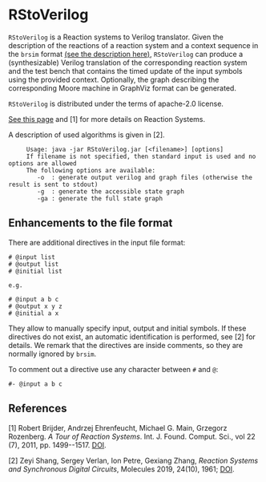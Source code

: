 # RStoVerilog
`RStoVerilog` is a Reaction systems to Verilog translator.  Given the
description of the reactions of a reaction system and a context sequence
in the `brsim` format [(see the description here)](https://github.com/scolobb/brsim/), 
`RStoVerilog` can produce a (synthesizable) Verilog translation of the corresponding 
reaction system and the test bench that contains the timed update of the input
symbols using the provided context. Optionally, the graph describing the 
corresponding Moore machine in GraphViz format can be generated.

`RStoVerilog` is distributed under the terms of apache-2.0 license.

[See this page](https://github.com/scolobb/brsim/) and [1] for more details on Reaction Systems.

A description of used algorithms is given in [2].


```
     Usage: java -jar RStoVerilog.jar [<filename>] [options]
     If filename is not specified, then standard input is used and no options are allowed     
     The following options are available:
        -o  : generate output verilog and graph files (otherwise the result is sent to stdout)
        -g  : generate the accessible state graph
        -ga : generate the full state graph 
```

## Enhancements to the file format

There are additional directives in the input file format:

```
# @input list
# @output list
# @initial list

e.g.

# @input a b c
# @output x y z
# @initial a x
```

They allow to manually specify input, output and initial symbols. If these directives
do not exist, an automatic identification is performed, see [2] for details. We remark
that the directives are inside comments, so they are normally ignored by `brsim`.

To comment out a directive use any character between `#` and `@`:
```
#- @input a b c
```

## References

[1] Robert Brijder, Andrzej Ehrenfeucht, Michael G. Main, Grzegorz
Rozenberg.  *A Tour of Reaction Systems*.
Int. J. Found. Comput. Sci., vol 22 (7), 2011,
pp. 1499--1517. [DOI](http://dx.doi.org/10.1142/S0129054111008842).

[2] Zeyi Shang, Sergey Verlan, Ion Petre, Gexiang Zhang, 
*Reaction Systems and Synchronous Digital Circuits*,  Molecules 2019, 24(10), 1961; [DOI](https://doi.org/10.3390/molecules24101961).
